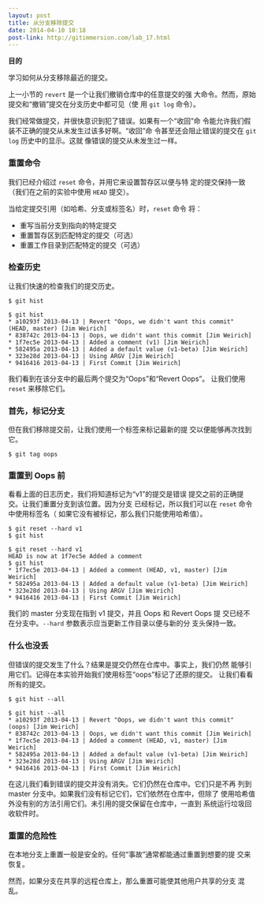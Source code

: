 ```yaml
---
layout: post
title: 从分支移除提交
date: 2014-04-10 10:18
post-link: http://gitimmersion.com/lab_17.html
---
```


**目的**

学习如何从分支移除最近的提交。

上一小节的 `revert` 是一个让我们撤销仓库中的任意提交的强
大命令。然而，原始提交和“撤销”提交在分支历史中都可见（使
用 `git log` 命令）。

我们经常做提交，并很快意识到犯了错误。如果有一个“收回”命
令能允许我们假装不正确的提交从未发生过该多好啊。“收回”命
令甚至还会阻止错误的提交在 `git log` 历史中的显示。这就
像错误的提交从未发生过一样。

### 重置命令

我们已经介绍过 `reset` 命令，并用它来设置暂存区以便与特
定的提交保持一致（我们在之前的实验中使用 `HEAD` 提交）。

当给定提交引用（如哈希、分支或标签名）时，`reset` 命令
将：

* 重写当前分支到指向的特定提交
* 重置暂存区到匹配特定的提交（可选）
* 重置工作目录到匹配特定的提交（可选）

### 检查历史

让我们快速的检查我们的提交历史。

```
$ git hist
```

```
$ git hist
* a10293f 2013-04-13 | Revert "Oops, we didn't want this commit" (HEAD, master) [Jim Weirich]
* 838742c 2013-04-13 | Oops, we didn't want this commit [Jim Weirich]
* 1f7ec5e 2013-04-13 | Added a comment (v1) [Jim Weirich]
* 582495a 2013-04-13 | Added a default value (v1-beta) [Jim Weirich]
* 323e28d 2013-04-13 | Using ARGV [Jim Weirich]
* 9416416 2013-04-13 | First Commit [Jim Weirich]
```

我们看到在该分支中的最后两个提交为“Oops”和“Revert Oops”。
让我们使用 `reset` 来移除它们。

### 首先，标记分支

但在我们移除提交前，让我们使用一个标签来标记最新的提
交以便能够再次找到它。

```
$ git tag oops
```

### 重置到 Oops 前

看看上面的日志历史，我们将知道标记为“v1”的提交是错误
提交之前的正确提交。让我们重置分支到该位置。因为分支
已经标记，所以我们可以在 `reset` 命令中使用标签名（
如果它没有被标记，那么我们只能使用哈希值）。

```
$ git reset --hard v1
$ git hist
```

```
$ git reset --hard v1
HEAD is now at 1f7ec5e Added a comment
$ git hist
* 1f7ec5e 2013-04-13 | Added a comment (HEAD, v1, master) [Jim Weirich]
* 582495a 2013-04-13 | Added a default value (v1-beta) [Jim Weirich]
* 323e28d 2013-04-13 | Using ARGV [Jim Weirich]
* 9416416 2013-04-13 | First Commit [Jim Weirich]
```

我们的 master 分支现在指到 v1 提交，并且 Oops 和 Revert Oops 提
交已经不在分支中。`--hard` 参数表示应当更新工作目录以便与新的分
支头保持一致。

### 什么也没丢

但错误的提交发生了什么？结果是提交仍然在仓库中。事实上，我们仍然
能够引用它们。记得在本实验开始我们使用标签“oops”标记了还原的提交。
让我们看看所有的提交。

```
$ git hist --all
```

```
$ git hist --all
* a10293f 2013-04-13 | Revert "Oops, we didn't want this commit" (oops) [Jim Weirich]
* 838742c 2013-04-13 | Oops, we didn't want this commit [Jim Weirich]
* 1f7ec5e 2013-04-13 | Added a comment (HEAD, v1, master) [Jim Weirich]
* 582495a 2013-04-13 | Added a default value (v1-beta) [Jim Weirich]
* 323e28d 2013-04-13 | Using ARGV [Jim Weirich]
* 9416416 2013-04-13 | First Commit [Jim Weirich]
```

在这儿我们看到错误的提交并没有消失。它们仍然在仓库中。它们只是不再
列到 master 分支中。如果我们没有标记它们，它们依然在仓库中，但除了
使用哈希值外没有别的方法引用它们。未引用的提交保留在仓库中，一直到
系统运行垃圾回收软件时。

### 重置的危险性

在本地分支上重置一般是安全的。任何“事故”通常都能通过重置到想要的提
交来恢复。

然而，如果分支在共享的远程仓库上，那么重置可能使其他用户共享的分支
混乱。
